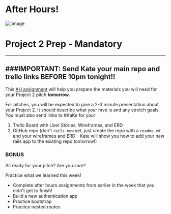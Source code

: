 # After Hours!

![:image](http://www.mixcrate.com/img/ugc/covers/1/0/10311513_l.jpg?v=219201637)

# Project 2 Prep - Mandatory

---
###IMPORTANT: Send Kate your main repo and trello links BEFORE 10pm tonight!!
---

This [AH assignment](./project_prep.md) will help you prepare the materials you will need for your Project 2 pitch **tomorrow**.

For pitches, you will be expected to give a 2-3 minute presentation about your Project 2. It should describe what your mvp is and any stretch goals. You must also send links to #KaKe for your:

1. Trello Board with User Stories, Wireframes, and ERD
2. GitHub repo (don't `rails new` yet, just create the repo with a `readme.md` and your wireframes and ERD - Kate will show you how to add your new rails app to the existing repo tomorrow!)


### BONUS

All ready for your pitch?  Are you *sure*?

Practice what we learned this week!

* Complete after hours assignments from earlier in the week that you didn't get to finish!
* Build a new authentication app
* Practice bootstrap
* Practice nested routes